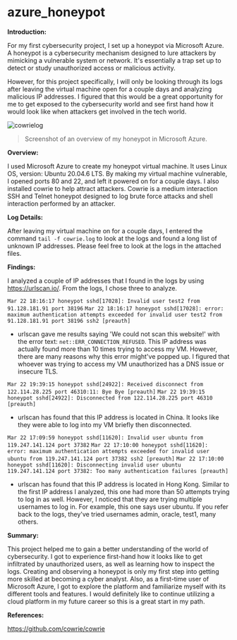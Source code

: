 # azure_honeypot

**Introduction:**

For my first cybersecurity project, I set up a honeypot via Microsoft Azure.
A honeypot is a cybersecurity mechanism designed to lure attackers by mimicking a vulnerable system or network. It's essentially a trap set up to detect or study unauthorized access or malicious activity.

However, for this project specifically, I will only be looking through its logs after leaving the virtual machine open for a couple days and analyzing malicious IP addresses. I figured that this would be a great opportunity for me to get exposed to the cybersecurity world and see first hand how it would look like when attackers get involved in the tech world.

![cowrielog](https://github.com/redxanderia/azure_honeypot/assets/161082036/58d2231d-a04c-43fe-a08f-3cad27cffc77)
> Screenshot of an overview of my honeypot in Microsoft Azure.

**Overview:**

I used Microsoft Azure to create my honeypot virtual machine. It uses Linux OS, version: Ubuntu 20.04.6 LTS. By making my virtual machine vulnerable, I opened ports 80 and 22, and left it powered on for a couple days. I also installed cowrie to help attract attackers. Cowrie is a medium interaction SSH and Telnet honeypot designed to log brute force attacks and shell interaction performed by an attacker. 

**Log Details:**

After leaving my virtual machine on for a couple days, I entered the command `tail -f cowrie.log` to look at the logs and found a long list of unknown IP addresses. Please feel free to look at the logs in the attached files.

**Findings:**

I analyzed a couple of IP addresses that I found in the logs by using https://urlscan.io/. From the logs, I chose three to analyze.

`Mar 22 18:16:17 honeypot sshd[17028]: Invalid user test2 from 91.128.181.91 port 38196`
`Mar 22 18:16:17 honeypot sshd[17028]: error: maximum authentication attempts exceeded for invalid user test2 from 91.128.181.91 port 38196 ssh2 [preauth]`
* urlscan gave me results saying 'We could not scan this website!' with the error text: `net::ERR_CONNECTION_REFUSED`. This IP address was actually found more than 10 times trying to access my VM. However, there are many reasons why this error might've popped up. I figured that whoever was trying to access my VM unauthorized has a DNS issue or insecure TLS.

`Mar 22 19:39:15 honeypot sshd[24922]: Received disconnect from 122.114.28.225 port 46310:11: Bye Bye [preauth]`
`Mar 22 19:39:15 honeypot sshd[24922]: Disconnected from 122.114.28.225 port 46310 [preauth]`
* urlscan has found that this IP address is located in China. It looks like they were able to log into my VM briefly then disconnected.

`Mar 22 17:09:59 honeypot sshd[11620]: Invalid user ubuntu from 119.247.141.124 port 37382`
`Mar 22 17:10:00 honeypot sshd[11620]: error: maximum authentication attempts exceeded for invalid user ubuntu from 119.247.141.124 port 37382 ssh2 [preauth]`
`Mar 22 17:10:00 honeypot sshd[11620]: Disconnecting invalid user ubuntu 119.247.141.124 port 37382: Too many authentication failures [preauth]`
* urlscan has found that this IP address is located in Hong Kong. Similar to the first IP address I analyzed, this one had more than 50 attempts trying to log in as well. However, I noticed that they are trying multiple usernames to log in. For example, this one says user ubuntu. If you refer back to the logs, they've tried usernames admin, oracle, test1, many others.

**Summary:**

This project helped me to gain a better understanding of the world of cybersecurity. I got to experience first-hand how it looks like to get infiltrated by unauthorized users, as well as learning how to inspect the logs. Creating and observing a honeypot is only my first step into getting more skilled at becoming a cyber analyst. Also, as a first-time user of Microsoft Azure, I got to explore the platform and familiarize myself with its different tools and features. I would definitely like to continue utilizing a cloud platform in my future career so this is a great start in my path. 

**References:**

https://github.com/cowrie/cowrie
